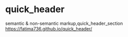# quick_header
semantic &amp; non-semantic markup,quick_header_section
https://fatima736.github.io/quick_header/
